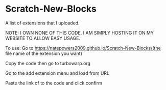 # Scratch-New-Blocks
A list of extensions that I uploaded.



NOTE: I OWN NONE OF THIS CODE. I AM SIMPLY HOSTING IT ON MY WEBSITE TO ALLOW EASY USAGE.


To use: Go to https://natepowers2009.github.io/Scratch-New-Blocks/(the file name of the extension you want)

Copy the code then go to turbowarp.org

Go to the add extension menu and load from URL

Paste the link of to the code and click confirm
